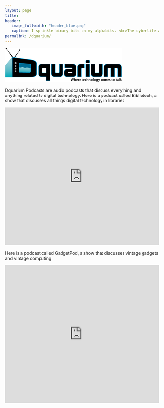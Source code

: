 ```yaml
---
layout: page
title:
header:
   image_fullwidth: "header_blue.png"
   caption: I sprinkle binary bits on my alphabits. <br>The cyberlife and times of Kayhan B, digital librarian extraordinaire, podcaster and all around nice guy.
permalink: /dquarium/
---
```


![Dquarium Logo](/images/dquarium-logo-small.png)

Dquarium Podcasts are audio podcasts that discuss everything and anything related to digital technology. Here is a podcast called Bibliotech, a show that discusses all things digital technology in libraries

<iframe width="100%" height="450" scrolling="no" frameborder="no" src="https://w.soundcloud.com/player/?url=https%3A//api.soundcloud.com/playlists/641998&amp;color=ff5500&amp;auto_play=false&amp;hide_related=false&amp;show_comments=false&amp;show_user=false&amp;show_reposts=false"></iframe>

Here is a podcast called GadgetPod, a show that discusses vintage gadgets and vintage computing

<iframe width="100%" height="450" scrolling="no" frameborder="no" src="https://w.soundcloud.com/player/?url=https%3A//api.soundcloud.com/playlists/1420912&amp;color=ff5500&amp;auto_play=false&amp;hide_related=false&amp;show_comments=false&amp;show_user=false&amp;show_reposts=false"></iframe>
